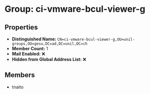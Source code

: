# Group: ci-vmware-bcul-viewer-g

## Properties

- **Distinguished Name:** `CN=ci-vmware-bcul-viewer-g,OU=unil-groups,OU=gesu,DC=ad,DC=unil,DC=ch`
- **Member Count:** 1
- **Mail Enabled:** ❌
- **Hidden from Global Address List:** ❌

## Members

- tnaito
